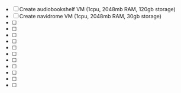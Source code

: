 - [ ] Create audiobookshelf VM (1cpu, 2048mb RAM, 120gb storage)
- [ ] Create navidrome VM (1cpu, 2048mb RAM, 30gb storage)
- [ ] 
- [ ] 
- [ ] 
- [ ] 
- [ ] 
- [ ] 
- [ ] 
- [ ] 
- [ ] 
- [ ] 
- [ ] 
